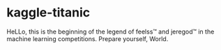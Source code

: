 # kaggle-titanic
HeLLo, this is the beginning of the legend of feelss™ and jeregod™ in the machine learning competitions. Prepare yourself, World.
